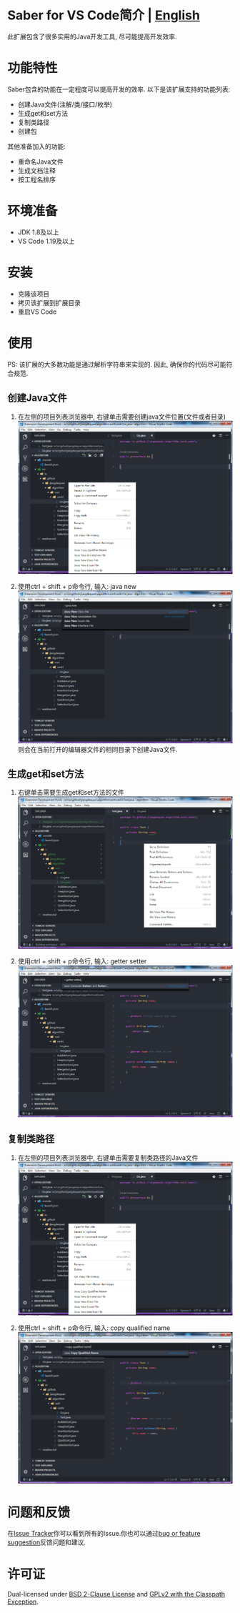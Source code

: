 # Saber for VS Code简介 | [English](README.md)
此扩展包含了很多实用的Java开发工具, 尽可能提高开发效率.

# 功能特性
Saber包含的功能在一定程度可以提高开发的效率. 以下是该扩展支持的功能列表:
* 创建Java文件(注解/类/接口/枚举)
* 生成get和set方法
* 复制类路径
* 创建包

其他准备加入的功能:
* 重命名Java文件
* 生成文档注释
* 按工程名排序

# 环境准备
* JDK 1.8及以上
* VS Code 1.19及以上

# 安装
* 克隆该项目
* 拷贝该扩展到扩展目录
* 重启VS Code

# 使用
PS: 该扩展的大多数功能是通过解析字符串来实现的. 因此, 确保你的代码尽可能符合规范.

## 创建Java文件
1. 在左侧的项目列表浏览器中, 右键单击需要创建java文件位置(文件或者目录)
![Alt text](./preview/saber.new.file.png)

2. 使用ctrl + shift + p命令行, 输入: java new
![Alt text](./preview/saber.new.file.p.png)
则会在当前打开的编辑器文件的相同目录下创建Java文件.

## 生成get和set方法
1. 右键单击需要生成get和set方法的文件
![Alt text](./preview/saber.getter.setter.png)

2. 使用ctrl + shift + p命令行, 输入: getter setter
![Alt text](./preview/saber.getter.setter.p.png)

## 复制类路径
1. 在左侧的项目列表浏览器中, 右键单击需要复制类路径的Java文件
![Alt text](./preview/saber.new.file.png)

2. 使用ctrl + shift + p命令行, 输入: copy qualified name
![Alt text](./preview/saber.copy.qualified.name.png)

# 问题和反馈
在[Issue Tracker](https://github.com/jiangdequan/vscode-java-saber/issues)你可以看到所有的Issue.你也可以通过[bug or feature suggestion](https://github.com/jiangdequan/vscode-java-saber/issues/new)反馈问题和建议.

# 许可证
Dual-licensed under [BSD 2-Clause License](http://opensource.org/licenses/BSD-2-Clause) and [GPLv2 with the Classpath Exception](http://openjdk.java.net/legal/gplv2+ce.html).